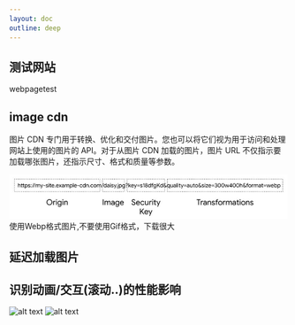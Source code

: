 ```yaml
---
layout: doc
outline: deep
---
```

## 测试网站
webpagetest
## image cdn

图片 CDN 专门用于转换、优化和交付图片。您也可以将它们视为用于访问和处理网站上使用的图片的 API。对于从图片 CDN 加载的图片，图片 URL 不仅指示要加载哪张图片，还指示尺寸、格式和质量等参数。

![alt text](./imgs/image.png)
使用Webp格式图片,不要使用Gif格式，下载很大

## 延迟加载图片

## 识别动画/交互(滚动..)的性能影响
![alt text](https://github.com/dddssw/-/blob/main/performance/command.png?raw=true)
![alt text](https://github.com/dddssw/-/blob/main/performance/frame.png?raw=true)